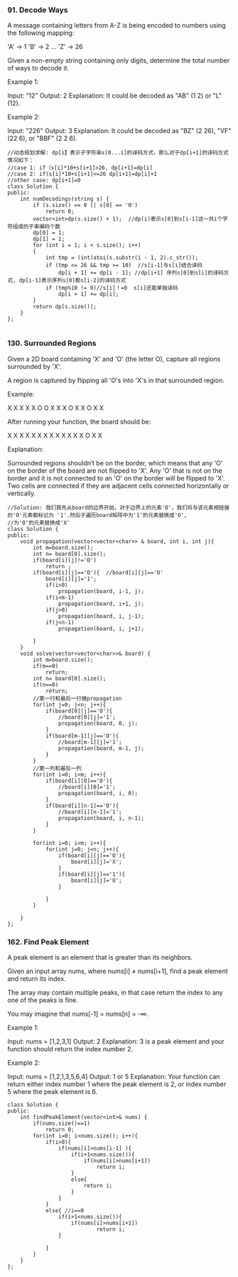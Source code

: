 ### 91. Decode Ways
A message containing letters from A-Z is being encoded to numbers using the following mapping:

'A' -> 1
'B' -> 2
...
'Z' -> 26

Given a non-empty string containing only digits, determine the total number of ways to decode it.

Example 1:

Input: "12"
Output: 2
Explanation: It could be decoded as "AB" (1 2) or "L" (12).

Example 2:

Input: "226"
Output: 3
Explanation: It could be decoded as "BZ" (2 26), "VF" (22 6), or "BBF" (2 2 6).


```
//动态规划求解: dp[i】表示子字符串s[0...i]的译码方式，那么对于dp[i+1]的译码方式情况如下：
//case 1: if（s[i]*10+s[i+1]>26, dp[i+1]=dp[i]
//case 2: if(s[i]*10+s[i+1]<=26 dp[i+1]=dp[i]+1
//other case: dp[i+1]=0
class Solution {
public:
    int numDecodings(string s) {
        if (s.size() == 0 || s[0] == '0')
            return 0;
        vector<int>dp(s.size() + 1);  //dp(i)表示s[0]到s[i-1]这一共i个字符组成的子串编码个数
        dp[0] = 1;
        dp[1] = 1;
        for (int i = 1; i < s.size(); i++)
        {
            int tmp = (int)atoi(s.substr(i - 1, 2).c_str());
            if (tmp <= 26 && tmp >= 10)  //s[i-1]与s[i]结合译码
                dp[i + 1] += dp[i - 1]; //dp[i+1] 序列s[0]到s[i]的译码方式, dp[i-1]表示序列s[0]都s[i-2]的译码方式
            if (tmp%10 != 0)//s[i]！=0  s[i]还能单独译码
                dp[i + 1] += dp[i];
        }
        return dp[s.size()];
    }
};
    
```

### 130. Surrounded Regions
Given a 2D board containing 'X' and 'O' (the letter O), capture all regions surrounded by 'X'.

A region is captured by flipping all 'O's into 'X's in that surrounded region.

Example:

X X X X
X O O X
X X O X
X O X X

After running your function, the board should be:

X X X X
X X X X
X X X X
X O X X

Explanation:

Surrounded regions shouldn’t be on the border, which means that any 'O' on the border of the board are not flipped to 'X'. Any 'O' that is not on the border and it is not connected to an 'O' on the border will be flipped to 'X'. Two cells are connected if they are adjacent cells connected horizontally or vertically.

```
//Solution: 我们首先从board的边界开始，对于边界上的元素'O'，我们将与该元素相链接的'O'元素都标记为 '1'.然后子遍历board矩阵中为'1'的元素替换成'O',
//为'0'的元素替换成'X'
class Solution {
public:
    void propagation(vector<vector<char>> & board, int i, int j){
        int m=board.size();
        int n= board[0].size();
        if(board[i][j]!='O')
            return ;
        if(board[i][j]=='O'){  //board[i][j]=='O'
            board[i][j]='1';
            if(i>0)
                propagation(board, i-1, j);
            if(i<m-1)
                propagation(board, i+1, j);
            if(j>0)
                propagation(board, i, j-1);
            if(j<n-1)
                propagation(board, i, j+1);
            
        }
    }
    void solve(vector<vector<char>>& board) {
        int m=board.size();
        if(m==0)
            return;
        int n= board[0].size();
        if(n==0)
            return;
        //第一行和最后一行做propagation
        for(int j=0; j<n; j++){
            if(board[0][j]=='O'){
                //board[0][j]='1';
                propagation(board, 0, j);
            }
            if(board[m-1][j]=='O'){
                //board[m-1][j]='1';
                propagation(board, m-1, j);
            }
        }
        //第一列和最后一列
        for(int i=0; i<m; i++){
            if(board[i][0]=='O'){
                //board[i][0]='1';
                propagation(board, i, 0);
            }
            if(board[i][n-1]=='O'){
                //board[i][n-1]='1';
                propagation(board, i, n-1);
            }
        }
        
        for(int i=0; i<m; i++){
            for(int j=0; j<n; j++){
                if(board[i][j]=='O'){
                    board[i][j]='X';
                }
                if(board[i][j]=='1'){
                    board[i][j]='O';
                }
                
            }
        }
        
    }
};
```
### 162. Find Peak Element
A peak element is an element that is greater than its neighbors.

Given an input array nums, where nums[i] ≠ nums[i+1], find a peak element and return its index.

The array may contain multiple peaks, in that case return the index to any one of the peaks is fine.

You may imagine that nums[-1] = nums[n] = -∞.

Example 1:

Input: nums = [1,2,3,1]
Output: 2
Explanation: 3 is a peak element and your function should return the index number 2.

Example 2:

Input: nums = [1,2,1,3,5,6,4]
Output: 1 or 5 
Explanation: Your function can return either index number 1 where the peak element is 2, 
             or index number 5 where the peak element is 6.
```
class Solution {
public:
    int findPeakElement(vector<int>& nums) {
        if(nums.size()==1)
            return 0;
        for(int i=0; i<nums.size(); i++){
            if(i>0){
                if(nums[i]>nums[i-1] ){
                    if(i+1<nums.size()){
                        if(nums[i]>nums[i+1])
                            return i;
                    }
                    else{
                        return i;
                    }
                }
            }
            else{ //i==0
                if(i+1<nums.size()){
                    if(nums[i]>nums[i+1])
                            return i;
                }
                
            }
        }
    }
};
```
